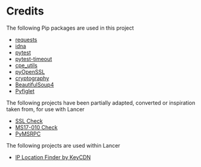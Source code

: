# Credits

The following Pip packages are used in this project

- [requests](https://pypi.org/project/requests/)
- [idna](https://pypi.org/project/idna/)
- [pytest](https://pypi.org/project/pytest/)
- [pytest-timeout](https://pypi.org/project/pytest-timeout/)
- [cpe_utils](https://pypi.org/project/cpe_utils/)
- [pyOpenSSL](https://pypi.org/project/pyOpenSSL/)
- [cryptography](https://pipy.org/project/cryptography/)
- [BeautifulSoup4](https://pipy.org/project/beautifulsoup4/)
- [Pyfiglet](https://pipy.org/project/pyfiglet/)

The following projects have been partially adapted, converted or inspiration taken from, for use with Lancer

- [SSL Check](https://gist.github.com/gdamjan/55a8b9eec6cf7b771f92021d93b87b2c)
- [MS17-010 Check](https://github.com/nixawk/labs/blob/master/MS17_010/smb_exploit.py0)
- [PyMSRPC](https://github.com/daemitus/pymsrpc)

The following projects are used within Lancer

- [IP Location Finder by KeyCDN](https://tools.keycdn.com/geo)